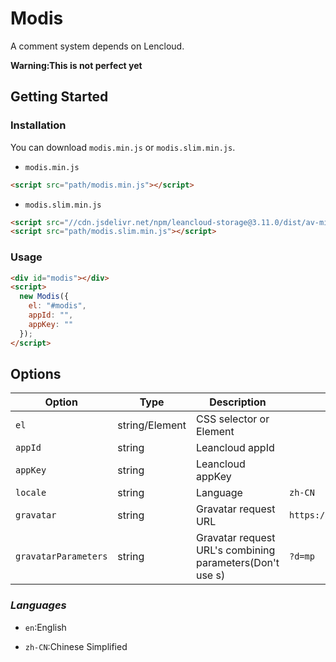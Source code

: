 # Modis

A comment system depends on Lencloud.

**Warning:This is not perfect yet**

## Getting Started

### Installation

You can download `modis.min.js` or `modis.slim.min.js`.

- `modis.min.js`

```html
<script src="path/modis.min.js"></script>
```

- `modis.slim.min.js`

```html
<script src="//cdn.jsdelivr.net/npm/leancloud-storage@3.11.0/dist/av-min.js"></script>
<script src="path/modis.slim.min.js"></script>
```

### Usage

```html
<div id="modis"></div>
<script>
  new Modis({
    el: "#modis",
    appId: "",
    appKey: ""
  });
</script>
```

## Options

| Option               | Type           | Description                                              | Default                            |
| -------------------- | -------------- | -------------------------------------------------------- | ---------------------------------- |
| `el`                 | string/Element | CSS selector or Element                                  |                                    |
| `appId`              | string         | Leancloud appId                                          |                                    |
| `appKey`             | string         | Leancloud appKey                                         |                                    |
| `locale`             | string         | Language                                                 | `zh-CN`                            |
| `gravatar`           | string         | Gravatar request URL                                     | `https://www.gravatar.com/avatar/` |
| `gravatarParameters` | string         | Gravatar request URL's combining parameters(Don't use s) | `?d=mp`                            |

### _Languages_

- `en`:English

- `zh-CN`:Chinese Simplified
